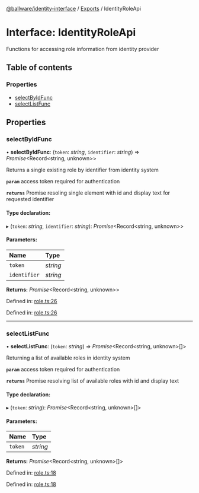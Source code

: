 [@ballware/identity-interface](../README.md) / [Exports](../modules.md) / IdentityRoleApi

# Interface: IdentityRoleApi

Functions for accessing role information from identity provider

## Table of contents

### Properties

- [selectByIdFunc](identityroleapi.md#selectbyidfunc)
- [selectListFunc](identityroleapi.md#selectlistfunc)

## Properties

### selectByIdFunc

• **selectByIdFunc**: (`token`: *string*, `identifier`: *string*) => *Promise*<Record<string, unknown\>\>

Returns a single existing role by identifier from identity system

**`param`** access token required for authentication

**`returns`** Promise resoling single element with id and display text for requested identifier

#### Type declaration:

▸ (`token`: *string*, `identifier`: *string*): *Promise*<Record<string, unknown\>\>

#### Parameters:

Name | Type |
:------ | :------ |
`token` | *string* |
`identifier` | *string* |

**Returns:** *Promise*<Record<string, unknown\>\>

Defined in: [role.ts:26](https://github.com/ballware/ballware-client/blob/c28ad0b/packages/identity-interface/src/role.ts#L26)

Defined in: [role.ts:26](https://github.com/ballware/ballware-client/blob/c28ad0b/packages/identity-interface/src/role.ts#L26)

___

### selectListFunc

• **selectListFunc**: (`token`: *string*) => *Promise*<Record<string, unknown\>[]\>

Returning a list of available roles in identity system

**`param`** access token required for authentication

**`returns`** Promise resolving list of available roles with id and display text

#### Type declaration:

▸ (`token`: *string*): *Promise*<Record<string, unknown\>[]\>

#### Parameters:

Name | Type |
:------ | :------ |
`token` | *string* |

**Returns:** *Promise*<Record<string, unknown\>[]\>

Defined in: [role.ts:18](https://github.com/ballware/ballware-client/blob/c28ad0b/packages/identity-interface/src/role.ts#L18)

Defined in: [role.ts:18](https://github.com/ballware/ballware-client/blob/c28ad0b/packages/identity-interface/src/role.ts#L18)
